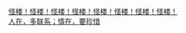   
[怪楼！怪楼！怪楼！怪楼！怪楼！怪楼！怪楼！怪楼！](http://www.dianyue.me/archives/260/3am1hxmhklte3a1v/)  
[人在，多联系；情在，要珍惜](http://www.dianyue.me/archives/255/aejur72305p4hxpj/)
